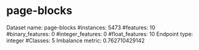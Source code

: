 # page-blocks
Dataset name: page-blocks
#instances: 5473
#features: 10
  #binary_features: 0
  #integer_features: 0
  #float_features: 10
Endpoint type: integer
#Classes: 5
Imbalance metric: 0.762710429142
